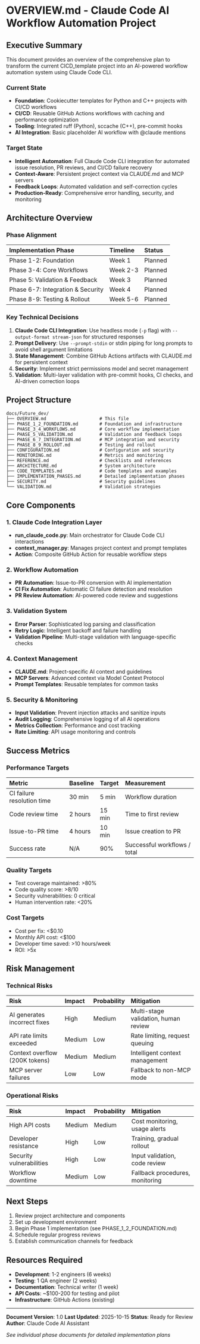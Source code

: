 # OVERVIEW.md - Claude Code AI Workflow Automation Project

## Executive Summary

This document provides an overview of the comprehensive plan to transform the current CICD_template project into an AI-powered workflow automation system using Claude Code CLI.

### Current State
- **Foundation**: Cookiecutter templates for Python and C++ projects with CI/CD workflows
- **CI/CD**: Reusable GitHub Actions workflows with caching and performance optimization
- **Tooling**: Integrated ruff (Python), sccache (C++), pre-commit hooks
- **AI Integration**: Basic placeholder AI workflow with @claude mentions

### Target State
- **Intelligent Automation**: Full Claude Code CLI integration for automated issue resolution, PR reviews, and CI/CD failure recovery
- **Context-Aware**: Persistent project context via CLAUDE.md and MCP servers
- **Feedback Loops**: Automated validation and self-correction cycles
- **Production-Ready**: Comprehensive error handling, security, and monitoring

## Architecture Overview

### Phase Alignment

| Implementation Phase | Timeline | Status |
|:--------------------|:---------|:-------|
| Phase 1-2: Foundation | Week 1 | Planned |
| Phase 3-4: Core Workflows | Week 2-3 | Planned |
| Phase 5: Validation & Feedback | Week 3 | Planned |
| Phase 6-7: Integration & Security | Week 4 | Planned |
| Phase 8-9: Testing & Rollout | Week 5-6 | Planned |

### Key Technical Decisions

1. **Claude Code CLI Integration**: Use headless mode (`-p` flag) with `--output-format stream-json` for structured responses
2. **Prompt Delivery**: Use `--prompt-stdin` or stdin piping for long prompts to avoid shell argument limitations
3. **State Management**: Combine GitHub Actions artifacts with CLAUDE.md for persistent context
4. **Security**: Implement strict permissions model and secret management
5. **Validation**: Multi-layer validation with pre-commit hooks, CI checks, and AI-driven correction loops

## Project Structure

```
docs/Future_dev/
├── OVERVIEW.md                    # This file
├── PHASE_1_2_FOUNDATION.md        # Foundation and infrastructure
├── PHASE_3_4_WORKFLOWS.md         # Core workflow implementation
├── PHASE_5_VALIDATION.md          # Validation and feedback loops
├── PHASE_6_7_INTEGRATION.md       # MCP integration and security
├── PHASE_8_9_ROLLOUT.md           # Testing and rollout
├── CONFIGURATION.md               # Configuration and security
├── MONITORING.md                  # Metrics and monitoring
├── REFERENCE.md                   # Checklists and references
├── ARCHITECTURE.md                # System architecture
├── CODE_TEMPLATES.md              # Code templates and examples
├── IMPLEMENTATION_PHASES.md       # Detailed implementation phases
├── SECURITY.md                    # Security guidelines
└── VALIDATION.md                  # Validation strategies
```

## Core Components

### 1. Claude Code Integration Layer
- **run_claude_code.py**: Main orchestrator for Claude Code CLI interactions
- **context_manager.py**: Manages project context and prompt templates
- **Action**: Composite GitHub Action for reusable workflow steps

### 2. Workflow Automation
- **PR Automation**: Issue-to-PR conversion with AI implementation
- **CI Fix Automation**: Automatic CI failure detection and resolution
- **PR Review Automation**: AI-powered code review and suggestions

### 3. Validation System
- **Error Parser**: Sophisticated log parsing and classification
- **Retry Logic**: Intelligent backoff and failure handling
- **Validation Pipeline**: Multi-stage validation with language-specific checks

### 4. Context Management
- **CLAUDE.md**: Project-specific AI context and guidelines
- **MCP Servers**: Advanced context via Model Context Protocol
- **Prompt Templates**: Reusable templates for common tasks

### 5. Security & Monitoring
- **Input Validation**: Prevent injection attacks and sanitize inputs
- **Audit Logging**: Comprehensive logging of all AI operations
- **Metrics Collection**: Performance and cost tracking
- **Rate Limiting**: API usage monitoring and controls

## Success Metrics

### Performance Targets
| Metric | Baseline | Target | Measurement |
|:-------|:---------|:-------|:------------|
| CI failure resolution time | 30 min | 5 min | Workflow duration |
| Code review time | 2 hours | 15 min | Time to first review |
| Issue-to-PR time | 4 hours | 10 min | Issue creation to PR |
| Success rate | N/A | 90% | Successful workflows / total |

### Quality Targets
- Test coverage maintained: >80%
- Code quality score: >8/10
- Security vulnerabilities: 0 critical
- Human intervention rate: <20%

### Cost Targets
- Cost per fix: <$0.10
- Monthly API cost: <$100
- Developer time saved: >10 hours/week
- ROI: >5x

## Risk Management

### Technical Risks
| Risk | Impact | Probability | Mitigation |
|:-----|:-------|:------------|:-----------|
| AI generates incorrect fixes | High | Medium | Multi-stage validation, human review |
| API rate limits exceeded | Medium | Low | Rate limiting, request queuing |
| Context overflow (200K tokens) | Medium | Medium | Intelligent context management |
| MCP server failures | Low | Low | Fallback to non-MCP mode |

### Operational Risks
| Risk | Impact | Probability | Mitigation |
|:-----|:-------|:------------|:-----------|
| High API costs | Medium | Medium | Cost monitoring, usage alerts |
| Developer resistance | High | Low | Training, gradual rollout |
| Security vulnerabilities | High | Low | Input validation, code review |
| Workflow downtime | Medium | Low | Fallback procedures, monitoring |

## Next Steps

1. Review project architecture and components
2. Set up development environment
3. Begin Phase 1 implementation (see PHASE_1_2_FOUNDATION.md)
4. Schedule regular progress reviews
5. Establish communication channels for feedback

## Resources Required

- **Development**: 1-2 engineers (6 weeks)
- **Testing**: 1 QA engineer (2 weeks)
- **Documentation**: Technical writer (1 week)
- **API Costs**: ~$100-200 for testing and pilot
- **Infrastructure**: GitHub Actions (existing)

---

**Document Version**: 1.0
**Last Updated**: 2025-10-15
**Status**: Ready for Review
**Author**: Claude Code AI Assistant

*See individual phase documents for detailed implementation plans*